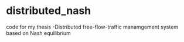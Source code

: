 # distributed_nash

code for my thesis
-Distributed free-flow-traffic manamgement system based on Nash equilibrium
  
